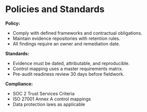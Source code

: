 # Policies and Standards
**Policy:**
- Comply with defined frameworks and contractual obligations.
- Maintain evidence repositories with retention rules.
- All findings require an owner and remediation date.

**Standards:**
- Evidence must be dated, attributable, and reproducible.
- Control mapping uses a master requirements matrix.
- Pre-audit readiness review 30 days before fieldwork.

**Compliance:**
- SOC 2 Trust Services Criteria
- ISO 27001 Annex A control mappings
- Data protection laws as applicable
